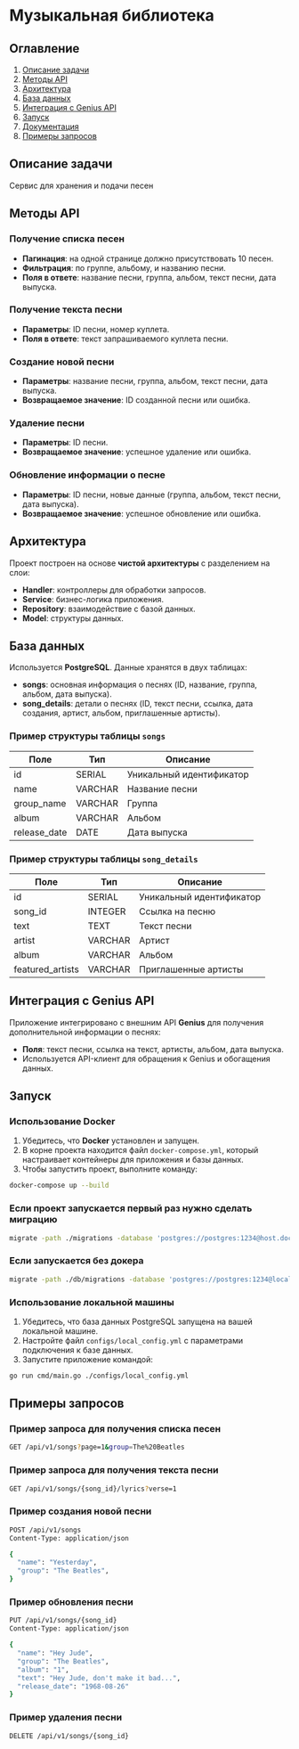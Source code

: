 # Музыкальная библиотека

## Оглавление
1. [Описание задачи](#Описание-задачи)
2. [Методы API](#Методы-API)
3. [Архитектура](#Архитектура)
4. [База данных](#База-данных)
5. [Интеграция с Genius API](#Интеграция-с-Genius-API)
6. [Запуск](#Запуск)
8. [Документация](#Документация)
9. [Примеры запросов](#Примеры-запросов)


## Описание задачи

Cервис для хранения и подачи песен

## Методы API

### Получение списка песен

- **Пагинация**: на одной странице должно присутствовать 10 песен.
- **Фильтрация**: по группе, альбому, и названию песни.
- **Поля в ответе**: название песни, группа, альбом, текст песни, дата выпуска.

### Получение текста песни

- **Параметры**: ID песни, номер куплета.
- **Поля в ответе**: текст запрашиваемого куплета песни.

### Создание новой песни

- **Параметры**: название песни, группа, альбом, текст песни, дата выпуска.
- **Возвращаемое значение**: ID созданной песни или ошибка.

### Удаление песни

- **Параметры**: ID песни.
- **Возвращаемое значение**: успешное удаление или ошибка.

### Обновление информации о песне

- **Параметры**: ID песни, новые данные (группа, альбом, текст песни, дата выпуска).
- **Возвращаемое значение**: успешное обновление или ошибка.

## Архитектура

Проект построен на основе **чистой архитектуры** с разделением на слои:

- **Handler**: контроллеры для обработки запросов.
- **Service**: бизнес-логика приложения.
- **Repository**: взаимодействие с базой данных.
- **Model**: структуры данных.

## База данных

Используется **PostgreSQL**. Данные хранятся в двух таблицах:

- **songs**: основная информация о песнях (ID, название, группа, альбом, дата выпуска).
- **song_details**: детали о песнях (ID, текст песни, ссылка, дата создания, артист, альбом, приглашенные артисты).

### Пример структуры таблицы `songs`

| Поле       | Тип        | Описание               |
|------------|------------|------------------------|
| id         | SERIAL     | Уникальный идентификатор|
| name       | VARCHAR    | Название песни         |
| group_name | VARCHAR    | Группа                 |
| album      | VARCHAR    | Альбом                 |
| release_date | DATE     | Дата выпуска           |

### Пример структуры таблицы `song_details`

| Поле       | Тип        | Описание               |
|------------|------------|------------------------|
| id         | SERIAL     | Уникальный идентификатор|
| song_id    | INTEGER    | Ссылка на песню         |
| text       | TEXT       | Текст песни            |
| artist     | VARCHAR    | Артист                 |
| album      | VARCHAR    | Альбом                 |
| featured_artists | VARCHAR | Приглашенные артисты|

## Интеграция с Genius API

Приложение интегрировано с внешним API **Genius** для получения дополнительной информации о песнях:

- **Поля**: текст песни, ссылка на текст, артисты, альбом, дата выпуска.
- Используется API-клиент для обращения к Genius и обогащения данных.


## Запуск

### Использование Docker

1. Убедитесь, что **Docker** установлен и запущен.
2. В корне проекта находится файл `docker-compose.yml`, который настраивает контейнеры для приложения и базы данных.
3. Чтобы запустить проект, выполните команду:

```bash
docker-compose up --build
```
### Если проект запускается первый раз нужно сделать миграцию

```bash
migrate -path ./migrations -database 'postgres://postgres:1234@host.docker.internal:5436/music-library?sslmode=disable' up
```

### Если запускается без докера 

```bash
migrate -path ./db/migrations -database 'postgres://postgres:1234@localhost:5436/music-library?sslmode=disable' up
```

### Использование локальной машины

1. Убедитесь, что база данных PostgreSQL запущена на вашей локальной машине.
2. Настройте файл `configs/local_config.yml` с параметрами подключения к базе данных.
3. Запустите приложение командой:

```bash
go run cmd/main.go ./configs/local_config.yml
```

## Примеры запросов

### Пример запроса для получения списка песен

```bash
GET /api/v1/songs?page=1&group=The%20Beatles
```

### Пример запроса для получения текста песни

```bash
GET /api/v1/songs/{song_id}/lyrics?verse=1
```

### Пример создания новой песни

```bash
POST /api/v1/songs
Content-Type: application/json

{
  "name": "Yesterday",
  "group": "The Beatles",
}
```

### Пример обновления песни

```bash
PUT /api/v1/songs/{song_id}
Content-Type: application/json

{
  "name": "Hey Jude",
  "group": "The Beatles",
  "album": "1",
  "text": "Hey Jude, don't make it bad...",
  "release_date": "1968-08-26"
}
```

### Пример удаления песни

```bash
DELETE /api/v1/songs/{song_id}
```
